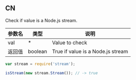 ## CN

Check if value is a Node.js stream.

|参数名|类型|说明|
|-----|----|---|
|val   |*      |Value to check                   |
|返回值|boolean|True if value is a Node.js stream|

```javascript
var stream = require('stream');

isStream(new stream.Stream()); // -> true
```